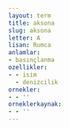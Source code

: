 ```yaml
---
layout: term
title: aksona
slug: aksona
letter: A
lisan: Rumca
anlamlar:
- basınçlanma
ozellikler:
- - isim
  - denizcilik
ornekler:
- - ''
orneklerkaynak:
- - ''
---
```

